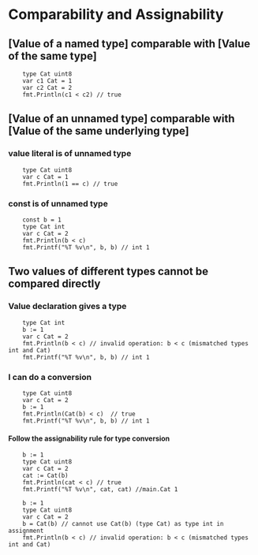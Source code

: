 # Comparability and Assignability
## [Value of a named type] comparable with [Value of the same type] 
``` 
    type Cat uint8
	var c1 Cat = 1
	var c2 Cat = 2
	fmt.Println(c1 < c2) // true
```

## [Value of an unnamed type] comparable with [Value of the same underlying type]

### value literal is of unnamed type
``` 
    type Cat uint8
	var c Cat = 1
	fmt.Println(1 == c) // true
```

### const is of unnamed type
``` 
	const b = 1
    type Cat int
	var c Cat = 2
	fmt.Println(b < c)
	fmt.Printf("%T %v\n", b, b) // int 1
```

## Two values of different types cannot be compared directly

### Value declaration gives a type
``` 
    type Cat int
	b := 1
	var c Cat = 2
	fmt.Println(b < c) // invalid operation: b < c (mismatched types int and Cat)
	fmt.Printf("%T %v\n", b, b) // int 1
```

### I can do a conversion

``` 
	type Cat uint8
	var c Cat = 2
	b := 1
	fmt.Println(Cat(b) < c)  // true
	fmt.Printf("%T %v\n", b, b) // int 1
```

#### Follow the assignability rule for type conversion

``` 
	b := 1
	type Cat uint8
	var c Cat = 2
	cat := Cat(b)
	fmt.Println(cat < c) // true
	fmt.Printf("%T %v\n", cat, cat) //main.Cat 1
```

``` 
	b := 1
	type Cat uint8
	var c Cat = 2
	b = Cat(b) // cannot use Cat(b) (type Cat) as type int in assignment
	fmt.Println(b < c) // invalid operation: b < c (mismatched types int and Cat)
```